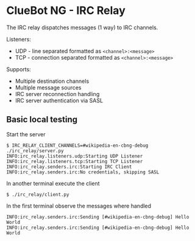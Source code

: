 ClueBot NG - IRC Relay
======================

The IRC relay dispatches messages (1 way) to IRC channels.

Listeners:

* UDP - line separated formatted as `<channel>:<message>`
* TCP - connection separated formatted as `<channel>:<message>`

Supports:

* Multiple destination channels
* Multiple message sources
* IRC server reconnection handling
* IRC server authentication via SASL

## Basic local testing

Start the server
```
$ IRC_RELAY_CLIENT_CHANNELS=#wikipedia-en-cbng-debug ./irc_relay/server.py
INFO:irc_relay.listeners.udp:Starting UDP Listener
INFO:irc_relay.listeners.tcp:Starting TCP Listener
INFO:irc_relay.senders.irc:Starting IRC Client
INFO:irc_relay.senders.irc:No credentials, skipping SASL
```

In another terminal execute the client
```
$ ./irc_relay/client.py 
```

In the first terminal observe the messages where handled
```
INFO:irc_relay.senders.irc:Sending [#wikipedia-en-cbng-debug] Hello World
INFO:irc_relay.senders.irc:Sending [#wikipedia-en-cbng-debug] Hello World
```
